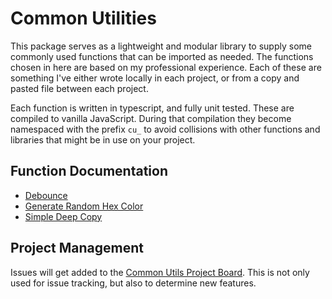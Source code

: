 # Common Utilities

This package serves as a lightweight and modular library to supply some commonly used functions that can be imported as needed. The functions chosen in here are based on my professional experience. Each of these are something I've either wrote locally in each project, or from a copy and pasted file between each project.

Each function is written in typescript, and fully unit tested. These are compiled to vanilla JavaScript. During that compilation they become namespaced with the prefix `cu_` to avoid collisions with other functions and libraries that might be in use on your project.

## Function Documentation

- [Debounce](/src/debounce/)
- [Generate Random Hex Color](/src/generate-random-hex-color/)
- [Simple Deep Copy](/src/simple-deep-copy/)

## Project Management
Issues will get added to the [Common Utils Project Board](https://github.com/users/agriffi10/projects/3/views/1). This is not only used for issue tracking, but also to determine new features.
